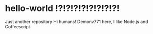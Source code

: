 # hello-world !?!?!?!?!?!?!?!?!
Just another  repository
Hi humans!
Demonv771 here, I like Node.js and Coffeescript.
